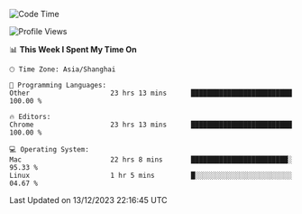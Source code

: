<!--START_SECTION:waka-->
![Code Time](http://img.shields.io/badge/Code%20Time-1%2C678%20hrs%2020%20mins-blue)

![Profile Views](http://img.shields.io/badge/Profile%20Views-0-blue)

📊 **This Week I Spent My Time On** 

```text
🕑︎ Time Zone: Asia/Shanghai

💬 Programming Languages: 
Other                    23 hrs 13 mins      █████████████████████████   100.00 % 

🔥 Editors: 
Chrome                   23 hrs 13 mins      █████████████████████████   100.00 % 

💻 Operating System: 
Mac                      22 hrs 8 mins       ████████████████████████░   95.33 % 
Linux                    1 hr 5 mins         █░░░░░░░░░░░░░░░░░░░░░░░░   04.67 % 
```


 Last Updated on 13/12/2023 22:16:45 UTC
<!--END_SECTION:waka-->